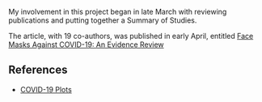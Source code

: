 
My involvement in this project began in late March with reviewing publications and putting together a Summary of Studies. 

The article, with 19 co-authors, was published in early April, entitled [Face Masks Against COVID-19: An Evidence Review](www.preprints.org/manuscript/202004.0203/)

## References
- [COVID-19 Plots](https://reshamas.github.io/covid19-plots/)
